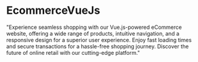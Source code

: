 # EcommerceVueJs
"Experience seamless shopping with our Vue.js-powered eCommerce website, offering a wide range of products, intuitive navigation, and a responsive design for a superior user experience. Enjoy fast loading times and secure transactions for a hassle-free shopping journey. Discover the future of online retail with our cutting-edge platform."
